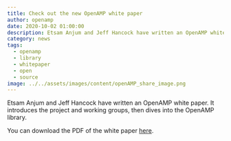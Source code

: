 ```yaml
---
title: Check out the new OpenAMP white paper
author: openamp
date: 2020-10-02 01:00:00
description: Etsam Anjum and Jeff Hancock have written an OpenAMP white paper.  It introduces the project and working groups, then dives into the OpenAMP library.
category: news
tags:
  - openamp
  - library
  - whitepaper
  - open
  - source
image: ../../assets/images/content/openAMP_share_image.png
---
```


Etsam Anjum and Jeff Hancock have written an OpenAMP white paper. It introduces the project and working groups, then dives into the OpenAMP library.

You can download the PDF of the white paper [here](/docs/whitepapers/Introduction_to_OpenAMPlib_v1.1a.pdf).
